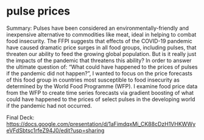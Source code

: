 # pulse prices
Summary:
Pulses have been considered an environmentally-friendly and inexpensive alternative to commodities like meat, ideal in helping to combat food insecurity. The FFPI suggests that effects of the COVID-19 pandemic have caused dramatic price surges in all food groups, including pulses, that threaten our ability to feed the growing global population. But is it really just the impacts of the pandemic that threatens this ability?
In order to answer the ultimate question of: “What could have happened to the prices of pulses if the pandemic did not happen?”, I wanted to focus on the price forecasts of this food group in countries most susceptible to food insecurity as determined by the World Food Programme (WFP). I examine food price data from the WFP to create time series forecasts via gradient boosting of what could have happened to the prices of select pulses in the developing world if the pandemic had not occurred.


Final Deck:
https://docs.google.com/presentation/d/1aFimdqxMi_CK88cDzH1VHKWWyeVFdSbtsc1rfeZ94J0/edit?usp=sharing 
